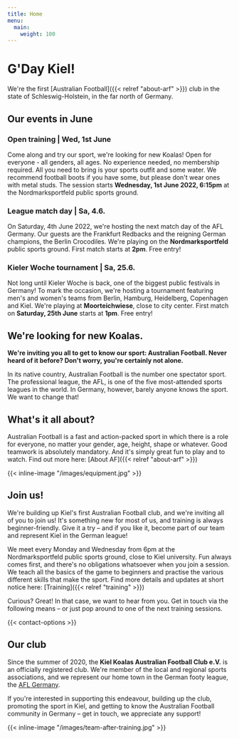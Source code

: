 ```yaml
---
title: Home
menu:
  main:
    weight: 100
---
```


# G'Day Kiel! 
We're the first [Australian Football]({{< relref "about-arf" >}}) club
in the state of Schleswig-Holstein, in the far north of Germany.

## Our events in June

### Open training | Wed, 1st June

Come along and try our sport, we're looking for new Koalas!
Open for everyone - all genders, all ages.
No experience needed, no membership required.
All you need to bring is your sports outfit and some water.
We recommend football boots if you have some, but please don't wear ones with metal studs.
The session starts **Wednesday, 1st June 2022, 6:15pm** at the Nordmarksportfeld public sports ground.

### League match day | Sa, 4.6.

On Saturday, 4th June 2022, we're hosting the next match day of the AFL Germany.
Our guests are the Frankfurt Redbacks and the reigning German champions, the Berlin Crocodiles.
We're playing on the **Nordmarksportfeld** public sports ground.
First match starts at **2pm**. Free entry!

### Kieler Woche tournament | Sa, 25.6.

Not long until Kieler Woche is back, one of the biggest public festivals in Germany!
To mark the occasion, we're hosting a tournament
featuring men's and women's teams
from Berlin, Hamburg, Heidelberg, Copenhagen and Kiel.
We're playing at **Moorteichwiese**, close to city center.
First match on **Saturday, 25th June** starts at **1pm**. Free entry!

## We're looking for new Koalas.

**We're inviting you all to get to know our sport: Australian Football.
Never heard of it before? Don't worry, you're certainly not alone.**

In its native country, Australian Football is the number one spectator sport.
The professional league, the AFL,
is one of the five most-attended sports leagues in the world.
In Germany, however, barely anyone knows the sport.
We want to change that!

## What's it all about?

Australian Football is a fast and action-packed sport
in which there is a role for everyone,
no matter your gender, age, height, shape or whatever.
Good teamwork is absolutely mandatory.
And it's simply great fun to play and to watch.
Find out more here: [About AF]({{< relref "about-arf" >}})

{{< inline-image "/images/equipment.jpg" >}}

## Join us!

We're building up Kiel's first Australian Football club,
and we're inviting all of you to join us!
It's something new for most of us,
and training is always beginner-friendly.
Give it a try – and if you like it, become part of our team
and represent Kiel in the German league!

We meet every Monday and Wednesday from 6pm
at the Nordmarksportfeld public sports ground, close to Kiel university.
Fun always comes first,
and there's no obligations whatsoever when you join a session.
We teach all the basics of the game to beginners
and practise the various different skills that make the sport.
Find more details and updates at short notice here:
[Training]({{< relref "training" >}})

Curious? Great!
In that case, we want to hear from you.
Get in touch via the following means –
or just pop around to one of the next training sessions.

{{< contact-options >}}

## Our club

Since the summer of 2020,
the **Kiel Koalas Australian Football Club e.V.**
is an officially registered club.
We're member of the local and regional sports associations,
and we represent our home town in the German footy league, the [AFL Germany](http://www.aflg.de/).

If you're interested in supporting this endeavour,
building up the club, promoting the sport in Kiel,
and getting to know the Australian Football community in Germany –
get in touch, we appreciate any support!

{{< inline-image "/images/team-after-training.jpg" >}}
